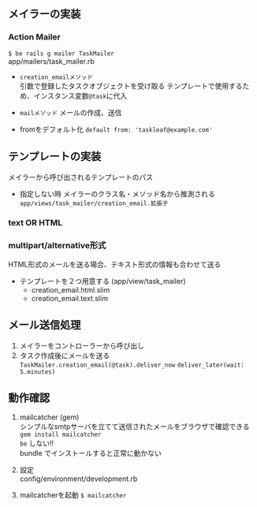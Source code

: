 ## メイラーの実装
### Action Mailer
`$ be rails g mailer TaskMailer`  
app/mailers/task_mailer.rb  
- `creation_emailメソッド`  
引数で登録したタスクオブジェクトを受け取る
テンプレートで使用するため、インスタンス変数`@task`に代入

- `mailメソッド`
メールの作成、送信

- fromをデフォルト化
`default from: 'taskleaf@example.com'`

## テンプレートの実装
メイラーから呼び出されるテンプレートのパス
- 指定しない時
メイラーのクラス名・メソッド名から推測される  
`app/views/task_mailer/creation_email.拡張子`

###  text OR HTML
### multipart/alternative形式
HTML形式のメールを送る場合、テキスト形式の情報も合わせて送る
- テンプレートを２つ用意する (app/view/task_mailer)
    - creation_email.html.slim
    - creation_email.text.slim

## メール送信処理
1. メイラーをコントローラーから呼び出し
1. タスク作成後にメールを送る
`TaskMailer.creation_email(@task).deliver_now`
`deliver_later(wait: 5.minutes)`

## 動作確認
1. mailcatcher (gem)  
シンプルなsmtpサーバを立てて送信されたメールをブラウザで確認できる
` gem install mailcatcher`  
`be` しない!!  
bundle でインストールすると正常に動かない

1. 設定  
config/environment/development.rb
1. mailcatcherを起動
`$ mailcatcher`


